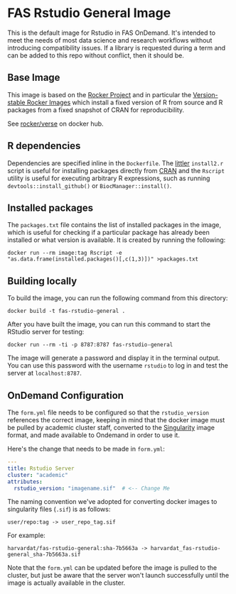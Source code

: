 # FAS Rstudio General Image

This is the default image for Rstudio in FAS OnDemand. It's intended to meet the needs of most data science and research workflows without introducing compatibility issues. If a library is requested during a term and can be added to this repo without conflict, then it should be.

## Base Image

This image is based on the [Rocker Project](https://rocker-project.org/) and in particular the [Version-stable Rocker Images](https://github.com/rocker-org/rocker-versioned2) which install a fixed version of R from source and R packages from a fixed snapshot of CRAN for reproducibility.

See [rocker/verse](https://hub.docker.com/r/rocker/verse/tags) on docker hub.

## R dependencies

Dependencies are specified inline in the `Dockerfile`. The [littler](http://dirk.eddelbuettel.com/code/littler.html) `install2.r` script is useful for installing packages directly from [CRAN](https://cran.r-project.org/) and the `Rscript` utility is useful for executing arbitrary R expressions, such as running `devtools::install_github()` or `BiocManager::install()`.

## Installed packages

The `packages.txt` file contains the list of installed packages in the image, which is useful for checking if a particular package has already been installed or what version is available. It is created by running the following:

```
docker run --rm image:tag Rscript -e "as.data.frame(installed.packages()[,c(1,3)])" >packages.txt
```

## Building locally

To build the image, you can run the following command from this directory:

```
docker build -t fas-rstudio-general .
```

After you have built the image, you can run this command to start the RStudio server for testing:

```
docker run --rm -ti -p 8787:8787 fas-rstudio-general
```

The image will generate a password and display it in the terminal output. You can use this password with the username `rstudio` to log in and test the server at `localhost:8787`.

## OnDemand Configuration

The `form.yml` file needs to be configured so that the `rstudio_version` references the correct image, keeping in mind that the docker image must be pulled by academic cluster staff, converted to the [Singularity](https://docs.sylabs.io/guides/3.0/user-guide/quick_start.html) image format, and made available to Ondemand in order to use it.

Here's the change that needs to be made in `form.yml`:

```yaml
---
title: Rstudio Server
cluster: "academic"
attributes:
  rstudio_version: "imagename.sif"  # <-- Change Me
```

The naming convention we've adopted for converting docker images to singularity files (`.sif`) is as follows:

```
user/repo:tag -> user_repo_tag.sif
```

For example:

```
harvardat/fas-rstudio-general:sha-7b5663a -> harvardat_fas-rstudio-general_sha-7b5663a.sif
```

Note that the `form.yml` can be updated before the image is pulled to the cluster, but just be aware that the server won't launch successfully until the image is actually available in the cluster.